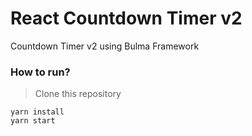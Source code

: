 # React Countdown Timer v2

Countdown Timer v2 using Bulma Framework

### How to run?

> Clone this repository

```
yarn install
yarn start
```
